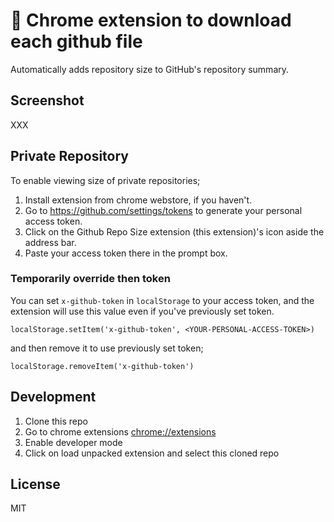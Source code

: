 # 🚀 Chrome extension to download each github file

Automatically adds repository size to GitHub's repository summary.

## Screenshot

XXX

## Private Repository

To enable viewing size of private repositories;

1. Install extension from chrome webstore, if you haven't.
2. Go to https://github.com/settings/tokens to generate your personal access token.
3. Click on the Github Repo Size extension (this extension)'s icon aside the address bar.
4. Paste your access token there in the prompt box.

### Temporarily override then token

You can set `x-github-token` in `localStorage` to your access token, and the extension will use this value even if you've previously set token.

    localStorage.setItem('x-github-token', <YOUR-PERSONAL-ACCESS-TOKEN>)

and then remove it to use previously set token;

    localStorage.removeItem('x-github-token')

## Development

1. Clone this repo
2. Go to chrome extensions [chrome://extensions](chrome://extensions)
3. Enable developer mode
4. Click on load unpacked extension and select this cloned repo

## License

MIT

